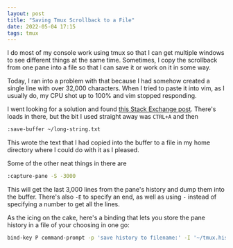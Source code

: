 ```yaml
---
layout: post
title: "Saving Tmux Scrollback to a File"
date: 2022-05-04 17:15
tags: tmux
---
```

I do most of my console work using tmux so that I can get multiple windows to see different things at the same time.
Sometimes, I copy the scrollback from one pane into a file so that I can save it or work on it in some way.

Today, I ran into a problem with that because I had somehow created a single line with over 32,000 characters.
When I tried to paste it into vim, as I usually do, my CPU shot up to 100% and vim stopped responding.

I went looking for a solution and found [this Stack Exchange post](https://unix.stackexchange.com/questions/26548/write-all-tmux-scrollback-to-a-file).
There's loads in there, but the bit I used straight away was `CTRL+A` and then

```bash
:save-buffer ~/long-string.txt
```

This wrote the text that I had copied into the buffer to a file in my home directory where I could do with it as I pleased.

Some of the other neat things in there are

```bash
:capture-pane -S -3000
```

This will get the last 3,000 lines from the pane's history and dump them into the buffer.
There's also `-E` to specify an end, as well as using `-` instead of specifying a number to get all the lines.

As the icing on the cake, here's a binding that lets you store the pane history in a file of your choosing in one go:

```bash
bind-key P command-prompt -p 'save history to filename:' -I '~/tmux.history' 'capture-pane -S -32768 ; save-buffer %1 ; delete-buffer'
```
